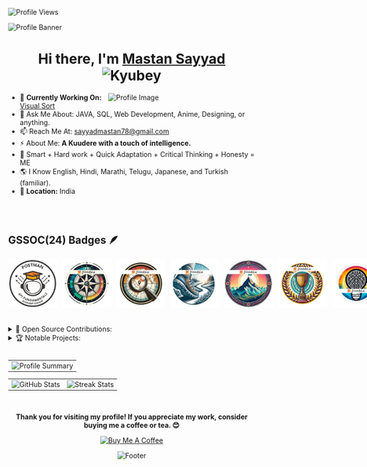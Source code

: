 <p align="left">
  <img src="https://komarev.com/ghpvc/?username=mastansayyad&label=Profile%20views&color=0e75b6&style=flat" alt="Profile Views" />
</p>

![Profile Banner](https://github.com/user-attachments/assets/cead573b-6fb5-42b7-8513-c73ea8059b19)

<h1 align="center"> Hi there, I'm <a href="https://www.linkedin.com/in/mastan-sayyad-126904223/">Mastan Sayyad</a> <img height="40" alt="Kyubey" src="https://raw.githubusercontent.com/innng/innng/master/assets/kyubey.gif"/></h1>

<img align="right" src="https://github.com/SankshipthShetty/SankshipthShetty/assets/99337968/2bd05422-3a3b-4d7c-94a1-7cdb584c09d7" alt="Profile Image" width="300"/>


- 🌱 **Currently Working On:** [Visual Sort](https://visual-sort-pink.vercel.app/)<br>
- 💬 Ask Me About: JAVA, SQL, Web Development, Anime, Designing, or anything. <br>
- 📫 Reach Me At: [sayyadmastan78@gmail.com](mailto:sayyadmastan78@gmail.com) <br>
- ⚡ About Me: **A Kuudere with a touch of intelligence.** <br>
- 💎 Smart + Hard work + Quick Adaptation + Critical Thinking + Honesty = ME <br>
- 🌎 I Know English, Hindi, Marathi, Telugu, Japanese, and Turkish (familiar). <br>
- 📍 **Location:** India <br>

<br>

<br>

## GSSOC(24) Badges 🪶
<div style='display:flex; align-items:center; gap: 10px;' align='center'>
<img src="https://raw.githubusercontent.com/girlscript/gssoc-website-new/main/public/badges/postman.png" width="100px" height="100px" />
  <img src="https://github.com/girlscript/gssoc-website-new/blob/main/public/badges/1.png" width="100px" height="100px" />
  <img src="https://github.com/girlscript/gssoc-website-new/blob/main/public/badges/2.png" width="100px" height="100px" />
  <img src="https://github.com/girlscript/gssoc-website-new/blob/main/public/badges/3.png" width="100px" height="100px" />
  <img src="https://github.com/girlscript/gssoc-website-new/blob/main/public/badges/4.png" width="100px" height="100px" />
  <img src="https://github.com/girlscript/gssoc-website-new/blob/main/public/badges/5.png" width="100px" height="100px" />
  <img src="https://github.com/girlscript/gssoc-website-new/blob/main/public/badges/6.png" width="100px" height="100px" />
  <img src="https://github.com/girlscript/gssoc-website-new/blob/main/public/badges/7.png" width="100px" height="100px" />
</div>
<br>
<br>

<details><summary>🚀 Open Source Contributions:</summary>
  <br>
  <table width="100%" align="center">
    <tr>
    </tr>
    <tr>
      <td>GirlScript Summer of Code (GSSoC'24) </td>
      <td>
        <ul>
          <li>Role: <strong>Open Source Contributor</strong></li>
          <li>Contributed to multiple open-source projects.</li>
          <li>Fixed UI/UX issues, added FAQs, and enhanced features.</li>
        </ul>
      </td>
    </tr>
    <tr>
      <td>Vinyasa Summer of Code (VSoC) 24</td>
      <td>
        <ul>
          <li>Role: <strong>Project Admin</strong></li>
          <li>Managed GitHub repositories, assigned issues, guided contributors, and resolved code conflicts.</li>
          <li>Successfully handled project administration and contributed to the project's growth and development.</li>
        </ul>
      </td>
    </tr>
  </table>
</details>


<details><summary>🏆 Notable Projects:</summary>
  <br>
  <table width="100%">
    <tr>
      <th>Project</th>
      <th>Description</th>
    </tr>
    <tr>
      <td><a href="https://visual-sort-pink.vercel.app/">Visual Sort</a></td>
      <td>Visual Sort is a web-based sorting algorithm visualization tool built using HTML, CSS, Bootstrap, SCSS, and JavaScript. This project provides an interactive way to visualize various sorting algorithms in action, helping users understand how different algorithms work and their efficiency in sorting data.</td>
    </tr>
  </table>
</details>

<br>

<table width="100%" align="center">
<tr>
<td>
  <img width="600em" src="http://github-profile-summary-cards.vercel.app/api/cards/profile-details?username=mastansayyad&theme=radical" alt="Profile Summary">
</td>
</tr>
</table>

<table width="100%" align="center">
<tr>
<td>
  <img width="400em" src="https://github-readme-stats.vercel.app/api?username=mastansayyad&show_icons=true&locale=en&theme=radical" alt="GitHub Stats"/>
</td>
<td>
  <img width="420em" src="https://github-readme-streak-stats.herokuapp.com/?user=mastansayyad&theme=radical" alt="Streak Stats"/>
</td>
</tr>
</table>
<br>

<p align="center">
  <b>Thank you for visiting my profile! If you appreciate my work, consider buying me a coffee or tea. 😊</b>
</p>

<p align="center">
  <a href="https://buymeacoffee.com/sayyadmast3" target="_blank">
    <img src="https://cdn.buymeacoffee.com/buttons/v2/default-red.png" alt="Buy Me A Coffee" width="150"/>
  </a>
</p>

<p align="center">
  <img src="https://capsule-render.vercel.app/api?type=waving&color=gradient&height=60&section=footer" alt="Footer"/>
</p>
